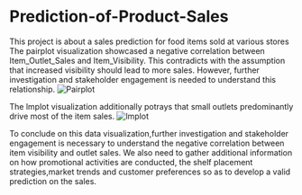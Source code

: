 # Prediction-of-Product-Sales
This project is about a sales prediction for food items sold at various stores
The pairplot visualization showcased a negative correlation between Item_Outlet_Sales and Item_Visibility. This contradicts with the assumption that increased visibility should lead to more sales. However, further investigation and stakeholder engagement is needed to understand this relationship.
![Pairplot](https://github.com/gladysbabs/Prediction-of-Product-Sales/assets/162020572/ade1900a-210e-41f8-919c-774c213d0c4e)

The lmplot visualization additionally potrays that small outlets predominantly drive most of the item sales.
![lmplot](https://github.com/gladysbabs/Prediction-of-Product-Sales/assets/162020572/c132f8b0-dcc0-43d3-8d58-ca60171a96bc)

To conclude on this data visualization,further investigation and stakeholder engagement is necessary to understand the negative correlation between item visibility and outlet sales.
We also need to gather additional information on how promotional activities are conducted, the shelf placement strategies,market trends and customer preferences so as to develop a valid prediction on the sales.
